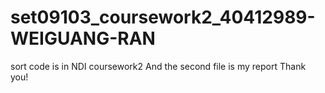 # set09103_coursework2_40412989-WEIGUANG-RAN
sort code is in NDI coursework2
And the second file is my report
Thank you!
